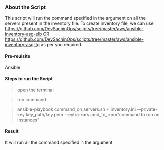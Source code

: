 ### About the Script

This script will run the command specified in the argument on all the servers present in the inventory file.
To create inventory file, we can use https://github.com/DevSachinOps/scripts/tree/master/aws/ansible-inventory-asg-elb OR
https://github.com/DevSachinOps/scripts/tree/master/aws/ansible-inventory-asg-tg as per you required.

#### Pre-reuisite
Ansible

#### Steps to run the Script

> open the terminal

> run command

> ansible-playbook command_on_servers.sh -i inventory.ini --private-key key_path/key.pem --extra-vars cmd_to_run="command to run on instances"


#### Result
It will run all the command specified in the argument

